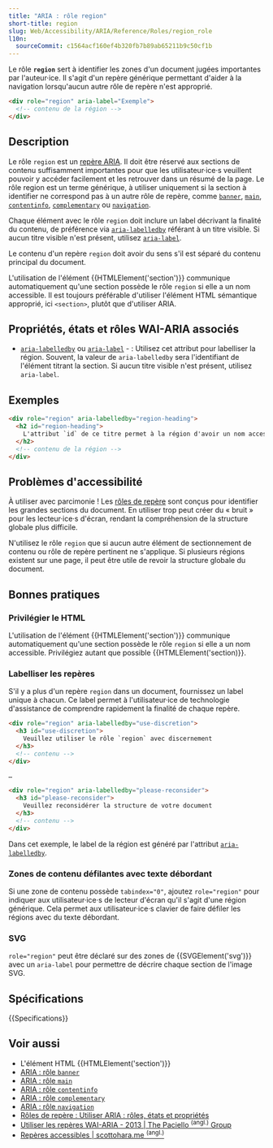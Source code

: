 ```yaml
---
title: "ARIA : rôle region"
short-title: region
slug: Web/Accessibility/ARIA/Reference/Roles/region_role
l10n:
  sourceCommit: c1564acf160ef4b320fb7b89ab65211b9c50cf1b
---
```


Le rôle **`region`** sert à identifier les zones d'un document jugées importantes par l'auteur·ice. Il s'agit d'un repère générique permettant d'aider à la navigation lorsqu'aucun autre rôle de repère n'est approprié.

```html
<div role="region" aria-label="Exemple">
  <!-- contenu de la région -->
</div>
```

## Description

Le rôle `region` est un [repère ARIA](/fr/docs/Web/Accessibility/ARIA/Reference/Roles#3._rôles_de_repères). Il doit être réservé aux sections de contenu suffisamment importantes pour que les utilisateur·ice·s veuillent pouvoir y accéder facilement et les retrouver dans un résumé de la page. Le rôle region est un terme générique, à utiliser uniquement si la section à identifier ne correspond pas à un autre rôle de repère, comme [`banner`](/fr/docs/Web/Accessibility/ARIA/Reference/Roles/banner_role), [`main`](/fr/docs/Web/Accessibility/ARIA/Reference/Roles/main_role), [`contentinfo`](/fr/docs/Web/Accessibility/ARIA/Reference/Roles/contentinfo_role), [`complementary`](/fr/docs/Web/Accessibility/ARIA/Reference/Roles/complementary_role) ou [`navigation`](/fr/docs/Web/Accessibility/ARIA/Reference/Roles/navigation_role).

Chaque élément avec le rôle `region` doit inclure un label décrivant la finalité du contenu, de préférence via [`aria-labelledby`](/fr/docs/Web/Accessibility/ARIA/Reference/Attributes/aria-labelledby) référant à un titre visible. Si aucun titre visible n'est présent, utilisez [`aria-label`](/fr/docs/Web/Accessibility/ARIA/Reference/Attributes/aria-label).

Le contenu d'un repère `region` doit avoir du sens s'il est séparé du contenu principal du document.

L'utilisation de l'élément {{HTMLElement('section')}} communique automatiquement qu'une section possède le rôle `region` si elle a un nom accessible. Il est toujours préférable d'utiliser l'élément HTML sémantique approprié, ici `<section>`, plutôt que d'utiliser ARIA.

## Propriétés, états et rôles WAI-ARIA associés

- [`aria-labelledby`](/fr/docs/Web/Accessibility/ARIA/Reference/Attributes/aria-labelledby) ou [`aria-label`](/fr/docs/Web/Accessibility/ARIA/Reference/Attributes/aria-label)
  -&nbsp;: Utilisez cet attribut pour labelliser la région. Souvent, la valeur de `aria-labelledby` sera l'identifiant de l'élément titrant la section. Si aucun titre visible n'est présent, utilisez `aria-label`.

## Exemples

```html
<div role="region" aria-labelledby="region-heading">
  <h2 id="region-heading">
    L'attribut `id` de ce titre permet à la région d'avoir un nom accessible
  </h2>
  <!-- contenu de la région -->
</div>
```

## Problèmes d'accessibilité

À utiliser avec parcimonie&nbsp;! Les [rôles de repère](/fr/docs/Web/Accessibility/ARIA/Reference/Roles#3._rôles_de_repères) sont conçus pour identifier les grandes sections du document. En utiliser trop peut créer du «&nbsp;bruit&nbsp;» pour les lecteur·ice·s d'écran, rendant la compréhension de la structure globale plus difficile.

N'utilisez le rôle `region` que si aucun autre élément de sectionnement de contenu ou rôle de repère pertinent ne s'applique. Si plusieurs régions existent sur une page, il peut être utile de revoir la structure globale du document.

## Bonnes pratiques

### Privilégier le HTML

L'utilisation de l'élément {{HTMLElement('section')}} communique automatiquement qu'une section possède le rôle `region` si elle a un nom accessible. Privilégiez autant que possible {{HTMLElement('section)}}.

### Labelliser les repères

S'il y a plus d'un repère `region` dans un document, fournissez un label unique à chacun. Ce label permet à l'utilisateur·ice de technologie d'assistance de comprendre rapidement la finalité de chaque repère.

```html
<div role="region" aria-labelledby="use-discretion">
  <h3 id="use-discretion">
    Veuillez utiliser le rôle `region` avec discernement
  </h3>
  <!-- contenu -->
</div>

…

<div role="region" aria-labelledby="please-reconsider">
  <h3 id="please-reconsider">
    Veuillez reconsidérer la structure de votre document
  </h3>
  <!-- contenu -->
</div>
```

Dans cet exemple, le label de la région est généré par l'attribut [`aria-labelledby`](/fr/docs/Web/Accessibility/ARIA/Reference/Attributes/aria-labelledby).

### Zones de contenu défilantes avec texte débordant

Si une zone de contenu possède `tabindex="0"`, ajoutez `role="region"` pour indiquer aux utilisateur·ice·s de lecteur d'écran qu'il s'agit d'une région générique. Cela permet aux utilisateur·ice·s clavier de faire défiler les régions avec du texte débordant.

### SVG

`role="region"` peut être déclaré sur des zones de {{SVGElement('svg')}} avec un `aria-label` pour permettre de décrire chaque section de l'image SVG.

## Spécifications

{{Specifications}}

## Voir aussi

- L'élément HTML {{HTMLElement('section')}}
- [ARIA&nbsp;: rôle `banner`](/fr/docs/Web/Accessibility/ARIA/Reference/Roles/banner_role)
- [ARIA&nbsp;: rôle `main`](/fr/docs/Web/Accessibility/ARIA/Reference/Roles/main_role)
- [ARIA&nbsp;: rôle `contentinfo`](/fr/docs/Web/Accessibility/ARIA/Reference/Roles/contentinfo_role)
- [ARIA&nbsp;: rôle `complementary`](/fr/docs/Web/Accessibility/ARIA/Reference/Roles/complementary_role)
- [ARIA&nbsp;: rôle `navigation`](/fr/docs/Web/Accessibility/ARIA/Reference/Roles/navigation_role)
- [Rôles de repère&nbsp;: Utiliser ARIA&nbsp;: rôles, états et propriétés](/fr/docs/Web/Accessibility/ARIA/Guides/Techniques#rôles_de_points_de_repère)
- [Utiliser les repères WAI-ARIA - 2013 | The Paciello <sup>(angl.)</sup> Group](https://www.tpgi.com/using-wai-aria-landmarks-2013/)
- [Repères accessibles | scottohara.me <sup>(angl.)</sup>](https://www.scottohara.me/blog/2018/03/03/landmarks.html)
